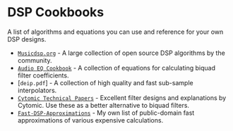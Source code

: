 # DSP Cookbooks

A list of algorithms and equations you can use and reference for your own DSP designs.

- [`Musicdsp.org`](https://www.musicdsp.org/en/latest/index.html) - A large collection of open source DSP algorithms by the community.
- [`Audio EQ Cookbook`](https://webaudio.github.io/Audio-EQ-Cookbook/audio-eq-cookbook.html) - A collection of equations for calculating biquad filter coefficients.
- [`deip.pdf`] - A collection of high quality and fast sub-sample interpolators.
- [`Cytomic Technical Papers`](https://cytomic.com/index.php?q=technical-papers) - Excellent filter designs and explanations by Cytomic. Use these as a better alternative to biquad filters.
- [`Fast-DSP-Approximations`](https://github.com/BillyDM/Fast-DSP-Approximations) - My own list of public-domain fast approximations of various expensive calculations.